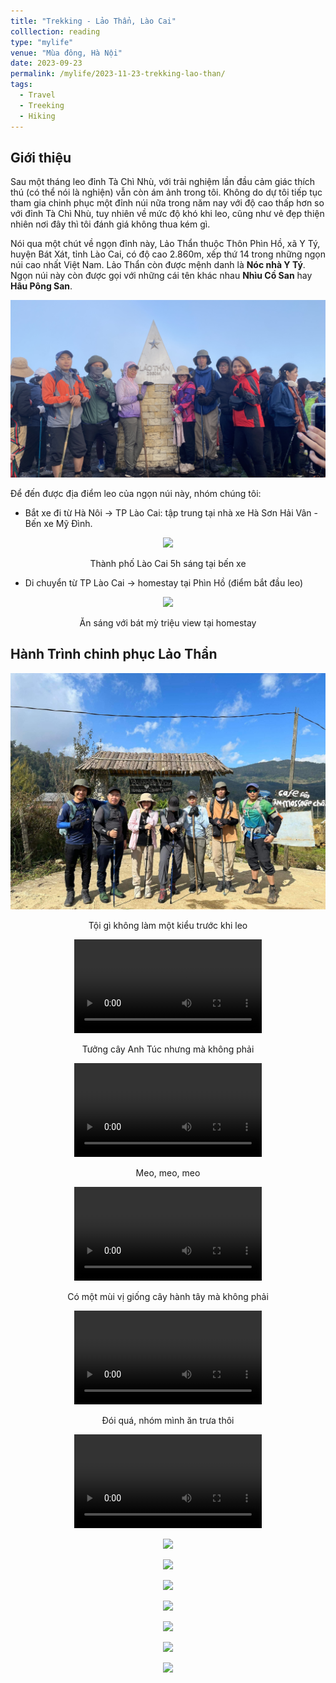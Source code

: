 ```yaml
---
title: "Trekking - Lảo Thẩn, Lào Cai"
colllection: reading
type: "mylife"
venue: "Mùa đông, Hà Nội"
date: 2023-09-23
permalink: /mylife/2023-11-23-trekking-lao-than/
tags:
  - Travel
  - Treeking
  - Hiking
---
```


<head>
    <style type="text/css">
        figure{text-align: center;}
        math{text-align: center;}
    </style>
</head>


## Giới thiệu
Sau một tháng leo đỉnh Tà Chì Nhù, với trải nghiệm lần đầu cảm giác thích thú (có thể nói là nghiện) vẫn còn ám ảnh trong tôi. Không do dự tôi tiếp tục tham gia chinh phục một đỉnh núi nữa trong năm nay với độ cao thấp hơn so với đỉnh Tà Chì Nhù, tuy nhiên về mức độ khó khi leo, cũng như vẻ đẹp thiện nhiên nơi đây thì tôi đánh giá không thua kém gì.

Nói qua một chút về ngọn đỉnh này, Lảo Thẩn thuộc Thôn Phìn Hồ, xã Y Tý, huyện Bát Xát, tỉnh Lào Cai, có độ cao 2.860m, xếp thứ 14 trong những ngọn núi cao nhất Việt Nam. Lảo Thẩn còn được mệnh danh là **Nóc nhà Y Tý**. Ngọn núi này còn được gọi với những cái tên khác nhau **Nhìu Cồ San** hay **Hâu Pông San**.

<p align="center">
  <img src="/images/mylife/trekking-lao-than/chinh_phuc_thanh_cong.JPG">
</p>

Để đến được địa điểm leo của ngọn núi này, nhóm chúng tôi:
+ Bắt xe đi từ Hà Nôi $\rightarrow$ TP Lào Cai: tập trung tại nhà xe Hà Sơn Hải Vân - Bến xe Mỹ Đình.

<p align="center">
  <img src="/images/mylife/trekking-lao-than/TP_Lao_Cai.JPG">
  <p align="center">Thành phố Lào Cai 5h sáng tại bến xe</p>
</p>

+ Di chuyển từ TP Lào Cai $\rightarrow$ homestay tại Phìn Hồ (điểm bắt đầu leo)

<p align="center">
  <img src="/images/mylife/trekking-lao-than/breakfast.heic">
  <p align="center">Ăn sáng với bát mỳ triệu view tại homestay</p>
</p>

## Hành Trình chinh phục Lảo Thẩn

<p align="center">
    <img src='/images/mylife/trekking-lao-than/bat_dau_leo.JPG'>
    <p align="center">Tội gì không làm một kiểu trước khi leo</p>
</p>

<p align="center">
  <video controls>
      <source src='/images/mylife/trekking-lao-than/cay_anh_tuc.MOV' type='video/mp4'>
  </video>
  <p align="center">Tưởng cây Anh Túc nhưng mà không phải</p>
</p>

<p align="center">
  <video controls>
      <source src='/images/mylife/trekking-lao-than/chu_meo_dang_yeu.MOV' type='video/mp4'>
  </video>
  <p align="center">Meo, meo, meo</p>
</p>

<p align="center">
  <video controls>
      <source src='/images/mylife/trekking-lao-than/cay_hanh_tay.MOV' type='video/mp4'>
  </video>
  <p align="center">Có một mùi vị giống cây hành tây mà không phải</p>
</p>

<p align="center">
  <video controls>
      <source src='/images/mylife/trekking-lao-than/an_trua.MOV' type='video/mp4'>
  </video>
  <p align="center">Đói quá, nhóm mình ăn trưa thôi</p>
</p>

<p align="center">
  <video controls>
      <source src='/images/mylife/trekking-lao-than/len_nui_1.MOV' type='video/mp4'>
  </video>
</p>

<p align="center">
    <img src='/images/mylife/trekking-lao-than/len_nui_2.HEIC'>
</p>

<p align="center">
    <img src='/images/mylife/trekking-lao-than/len_nui_3.HEIC'>
</p>

<p align="center">
    <img src='/images/mylife/trekking-lao-than/len_nui_4.HEIC'>
</p>

<p align="center">
    <img src='/images/mylife/trekking-lao-than/len_nui_5.HEIC'>
</p>

<p align="center">
    <img src='/images/mylife/trekking-lao-than/len_nui_6.HEIC'>
</p>

<p align="center">
    <img src='/images/mylife/trekking-lao-than/dinh_nui.HEIC'>
</p>

<p align="center">
    <img src='/images/mylife/trekking-lao-than/lan_nghi.HEIC'>
</p>